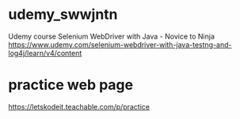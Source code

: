# udemy_swwjntn
Udemy course Selenium WebDriver with Java - Novice to Ninja
https://www.udemy.com/selenium-webdriver-with-java-testng-and-log4j/learn/v4/content

# practice web page
https://letskodeit.teachable.com/p/practice